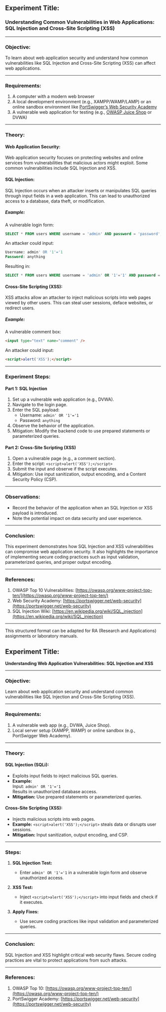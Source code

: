 ## **Experiment Title:**  
### **Understanding Common Vulnerabilities in Web Applications: SQL Injection and Cross-Site Scripting (XSS)**  

---

### **Objective:**  
To learn about web application security and understand how common vulnerabilities like SQL Injection and Cross-Site Scripting (XSS) can affect web applications.

---

### **Requirements:**  
1. A computer with a modern web browser  
2. A local development environment (e.g., XAMPP/WAMP/LAMP) or an online sandbox environment like [PortSwigger’s Web Security Academy](https://portswigger.net/web-security)  
3. A vulnerable web application for testing (e.g., [OWASP Juice Shop](https://owasp.org/www-project-juice-shop/) or DVWA)  

---

### **Theory:**  

#### **Web Application Security:**  
Web application security focuses on protecting websites and online services from vulnerabilities that malicious actors might exploit. Some common vulnerabilities include SQL Injection and XSS.  

#### **SQL Injection:**  
SQL Injection occurs when an attacker inserts or manipulates SQL queries through input fields in a web application. This can lead to unauthorized access to a database, data theft, or modification.  

##### **Example:**  
A vulnerable login form:  
```sql
SELECT * FROM users WHERE username = 'admin' AND password = 'password';
```

An attacker could input:  
```sql
Username: admin' OR '1'='1  
Password: anything
```

Resulting in:  
```sql
SELECT * FROM users WHERE username = 'admin' OR '1'='1' AND password = 'anything';
```

#### **Cross-Site Scripting (XSS):**  
XSS attacks allow an attacker to inject malicious scripts into web pages viewed by other users. This can steal user sessions, deface websites, or redirect users.  

##### **Example:**  
A vulnerable comment box:  
```html
<input type="text" name="comment" />
```

An attacker could input:  
```html
<script>alert('XSS');</script>
```

---

### **Experiment Steps:**  

#### **Part 1: SQL Injection**  
1. Set up a vulnerable web application (e.g., DVWA).  
2. Navigate to the login page.  
3. Enter the SQL payload:  
   - Username: `admin' OR '1'='1`  
   - Password: `anything`  
4. Observe the behavior of the application.  
5. Mitigation: Modify the backend code to use prepared statements or parameterized queries.  

#### **Part 2: Cross-Site Scripting (XSS)**  
1. Open a vulnerable page (e.g., a comment section).  
2. Enter the script: `<script>alert('XSS');</script>`  
3. Submit the input and observe if the script executes.  
4. Mitigation: Use input sanitization, output encoding, and a Content Security Policy (CSP).  

---

### **Observations:**  
- Record the behavior of the application when an SQL Injection or XSS payload is introduced.  
- Note the potential impact on data security and user experience.  

---

### **Conclusion:**  
This experiment demonstrates how SQL Injection and XSS vulnerabilities can compromise web application security. It also highlights the importance of implementing secure coding practices such as input validation, parameterized queries, and proper output encoding.  

---

### **References:**  
1. OWASP Top 10 Vulnerabilities: [https://owasp.org/www-project-top-ten/](https://owasp.org/www-project-top-ten/)  
2. Web Security Academy: [https://portswigger.net/web-security](https://portswigger.net/web-security)  
3. SQL Injection Wiki: [https://en.wikipedia.org/wiki/SQL_injection](https://en.wikipedia.org/wiki/SQL_injection)  

--- 

This structured format can be adapted for RA (Research and Applications) assignments or laboratory manuals.






## **Experiment Title:**  
**Understanding Web Application Vulnerabilities: SQL Injection and XSS**

---

### **Objective:**  
Learn about web application security and understand common vulnerabilities like SQL Injection and Cross-Site Scripting (XSS).

---

### **Requirements:**  
1. A vulnerable web app (e.g., DVWA, Juice Shop).  
2. Local server setup (XAMPP, WAMP) or online sandbox (e.g., PortSwigger Web Academy).  

---

### **Theory:**  

#### **SQL Injection (SQLi):**  
- Exploits input fields to inject malicious SQL queries.  
- **Example:**  
  Input: `admin' OR '1'='1`  
  Results in unauthorized database access.  
- **Mitigation:** Use prepared statements or parameterized queries.  

#### **Cross-Site Scripting (XSS):**  
- Injects malicious scripts into web pages.  
- **Example:** `<script>alert('XSS');</script>` steals data or disrupts user sessions.  
- **Mitigation:** Input sanitization, output encoding, and CSP.  

---

### **Steps:**  

1. **SQL Injection Test:**  
   - Enter `admin' OR '1'='1` in a vulnerable login form and observe unauthorized access.  

2. **XSS Test:**  
   - Inject `<script>alert('XSS');</script>` into input fields and check if it executes.  

3. **Apply Fixes:**  
   - Use secure coding practices like input validation and parameterized queries.  

---

### **Conclusion:**  
SQL Injection and XSS highlight critical web security flaws. Secure coding practices are vital to protect applications from such attacks.  

---

### **References:**  
1. OWASP Top 10: [https://owasp.org/www-project-top-ten/](https://owasp.org/www-project-top-ten/)  
2. PortSwigger Academy: [https://portswigger.net/web-security](https://portswigger.net/web-security)  
